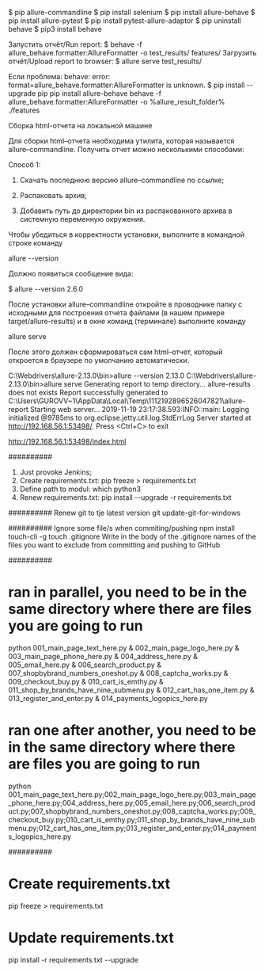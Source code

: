 $ pip allure-commandline
$ pip install selenium
$ pip install allure-behave
$ pip install allure-pytest
$ pip install pytest-allure-adaptor
$ pip uninstall behave
$ pip3 install behave

Запустить отчёт/Run report:
$ behave -f allure_behave.formatter:AllureFormatter -o test_results/ features/
Загрузить отчёт/Upload report to browser:
$ allure serve test_results/

Если проблема: behave: error: format=allure_behave.formatter:AllureFormatter is unknown.
$ pip install --upgrade pip
pip install allure-behave
behave -f allure_behave.formatter:AllureFormatter -o %allure_result_folder% ./features

Сборка html-отчета на локальной машине

Для сборки html–отчета необходима утилита, которая называется allure–commandline. Получить отчет можно несколькими способами:

Способ 1:
1. Скачать последнюю версию allure–commandline по ссылке;

2. Распаковать архив;

3. Добавить путь до директории bin из распакованного архива в системную переменную окружения.

Чтобы убедиться в корректности установки, выполните в командной строке команду

allure --version

Должно появиться сообщение вида:

$ allure --version
2.6.0

После установки allure–commandline откройте в проводнике папку с исходными для построения отчета файлами (в нашем примере target/allure-results) и в окне команд (терминале) выполните команду

allure serve

После этого должен сформироваться сам html–отчет, который откроется в браузере по умолчанию автоматически.

C:\Webdrivers\allure-2.13.0\bin>allure --version
2.13.0
C:\Webdrivers\allure-2.13.0\bin>allure serve
Generating report to temp directory...
allure-results does not exists
Report successfully generated to C:\Users\GUROVV~1\AppData\Local\Temp\1112192896526047821\allure-report
Starting web server...
2019-11-19 23:17:38.593:INFO::main: Logging initialized @9785ms to org.eclipse.jetty.util.log.StdErrLog
Server started at <http://192.168.56.1:53498/>. Press <Ctrl+C> to exit

http://192.168.56.1:53498/index.html

##########
1. Just provoke Jenkins;
2. Create requirements.txt: pip freeze > requirements.txt
3. Define path to modul: which python3
4. Renew requirements.txt: pip install --upgrade -r requirements.txt

##########
Renew git to tje latest version
git update-git-for-windows

##########
Ignore some file/s when commiting/pushing
npm install touch-cli -g
touch .gitignore
Write in the body of the .gitignore names of the files you want to exclude from committing and pushing to GitHub

##########
# ran in parallel, you need to be in the same directory where there are files you are going to run
python 001_main_page_text_here.py & 002_main_page_logo_here.py & 003_main_page_phone_here.py & 004_address_here.py & 005_email_here.py & 006_search_product.py & 007_shopbybrand_numbers_oneshot.py & 008_captcha_works.py & 009_checkout_buy.py & 010_cart_is_emthy.py & 011_shop_by_brands_have_nine_submenu.py & 012_cart_has_one_item.py & 013_register_and_enter.py & 014_payments_logopics_here.py          
# ran one after another, you need to be in the same directory where there are files you are going to run
python 001_main_page_text_here.py;002_main_page_logo_here.py;003_main_page_phone_here.py;004_address_here.py;005_email_here.py;006_search_product.py;007_shopbybrand_numbers_oneshot.py;008_captcha_works.py;009_checkout_buy.py;010_cart_is_emthy.py;011_shop_by_brands_have_nine_submenu.py;012_cart_has_one_item.py;013_register_and_enter.py;014_payments_logopics_here.py

##########
# Create requirements.txt
pip freeze > requirements.txt
# Update requirements.txt
pip install -r requirements.txt --upgrade